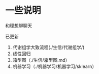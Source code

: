 # 一些说明
和理想聊聊天


已更新
1. 代谢组学大致流程(./生信/代谢组学/)
2. 线性回归
3. 箱型图（./生信/箱型图.md）
4. 机器学习（./机器学习/机器学习/sklearn）

